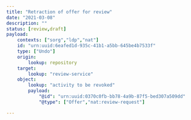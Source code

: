 ```yaml
---
title: "Retraction of offer for review"
date: "2021-03-08"
description: ""
status: [review,draft]
payload:
    contexts: ["sorg","ldp","nat"]
    id: "urn:uuid:6eafed1d-935c-41b1-a5bb-645be4b7533f"
    type: ["Undo"]
    origin:
        lookup: repository
    target:
        lookup: "review-service"
    object:
        lookup: "activity to be revoked"
        payload:
            "@id": "urn:uuid:0370c0fb-bb78-4a9b-87f5-bed307a509dd"
            "@type": ["Offer","nat:review-request"]

---
```



